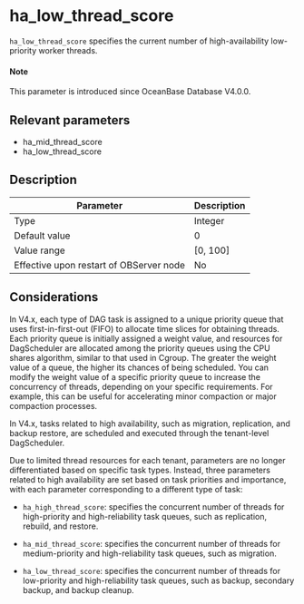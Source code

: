 # ha_low_thread_score

`ha_low_thread_score` specifies the current number of high-availability low-priority worker threads.

<main id="notice" type='explain'>
  <h4>Note</h4>
  <p>This parameter is introduced since OceanBase Database V4.0.0. </p>
</main>

## Relevant parameters

* ha_mid_thread_score
* ha_low_thread_score

## Description

| **Parameter** | **Description** |
| --- | --- |
| Type | Integer |
| Default value | 0 |
| Value range | [0, 100] |
| Effective upon restart of OBServer node | No |

## Considerations

In V4.x, each type of DAG task is assigned to a unique priority queue that uses first-in-first-out (FIFO) to allocate time slices for obtaining threads. Each priority queue is initially assigned a weight value, and resources for DagScheduler are allocated among the priority queues using the CPU shares algorithm, similar to that used in Cgroup. The greater the weight value of a queue, the higher its chances of being scheduled. You can modify the weight value of a specific priority queue to increase the concurrency of threads, depending on your specific requirements. For example, this can be useful for accelerating minor compaction or major compaction processes.

In V4.x, tasks related to high availability, such as migration, replication, and backup restore, are scheduled and executed through the tenant-level DagScheduler. 

Due to limited thread resources for each tenant, parameters are no longer differentiated based on specific task types. Instead, three parameters related to high availability are set based on task priorities and importance, with each parameter corresponding to a different type of task:

* `ha_high_thread_score`: specifies the concurrent number of threads for high-priority and high-reliability task queues, such as replication, rebuild, and restore.

* `ha_mid_thread_score`: specifies the concurrent number of threads for medium-priority and high-reliability task queues, such as migration.

* `ha_low_thread_score`: specifies the concurrent number of threads for low-priority and high-reliability task queues, such as backup, secondary backup, and backup cleanup.